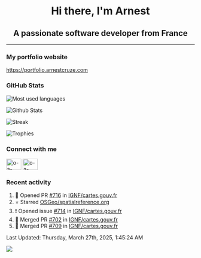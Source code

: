 <h1 align="center">Hi there, I'm Arnest</h1>
<h2 align="center">A passionate software developer from France</h2>

---

### My portfolio website

https://portfolio.arnestcruze.com

### GitHub Stats

![Most used languages](https://github-readme-stats.vercel.app/api/top-langs/?username=ocruze&langs_count=10&layout=compact&hide=tsql)

![Github Stats](https://github-readme-stats.vercel.app/api?username=ocruze&count_private=true&show_icons=true&title_color=fff&text_color=fff&bg_color=30,36d1dc,904e95)

![Streak](https://github-readme-streak-stats.herokuapp.com/?user=ocruze&)

![Trophies](https://github-profile-trophy.vercel.app/?username=ocruze)

### Connect with me

<p align="left">
  <a href="mailto:o.cruze@live.com" target="blank"><img align="center" src="https://upload.wikimedia.org/wikipedia/commons/d/df/Microsoft_Office_Outlook_%282018%E2%80%93present%29.svg" alt="o-a-cruze" height="30" width="40" /></a>
  <a href="https://linkedin.com/in/o-a-cruze" target="blank"><img align="center" src="https://raw.githubusercontent.com/rahuldkjain/github-profile-readme-generator/master/src/images/icons/Social/linked-in-alt.svg" alt="o-a-cruze" height="30" width="40" /></a>
</p>

### Recent activity

<!--RECENT_ACTIVITY:start-->
1. 💪 Opened PR [#716](https://github.com/IGNF/cartes.gouv.fr/pull/716) in [IGNF/cartes.gouv.fr](https://github.com/IGNF/cartes.gouv.fr)
2. ⭐ Starred [OSGeo/spatialreference.org](https://github.com/OSGeo/spatialreference.org)
3. ❗️ Opened issue [#714](https://github.com/IGNF/cartes.gouv.fr/issues/714) in [IGNF/cartes.gouv.fr](https://github.com/IGNF/cartes.gouv.fr)
4. 🎉 Merged PR [#702](https://github.com/IGNF/cartes.gouv.fr/pull/702) in [IGNF/cartes.gouv.fr](https://github.com/IGNF/cartes.gouv.fr)
5. 🎉 Merged PR [#709](https://github.com/IGNF/cartes.gouv.fr/pull/709) in [IGNF/cartes.gouv.fr](https://github.com/IGNF/cartes.gouv.fr)
<!--RECENT_ACTIVITY:end-->

<!--RECENT_ACTIVITY:last_update-->
Last Updated: Thursday, March 27th, 2025, 1:45:24 AM
<!--RECENT_ACTIVITY:last_update_end-->

[![](https://visitcount.itsvg.in/api?id=ocruze&label=Profile%20Views&pretty=false)](https://visitcount.itsvg.in)
